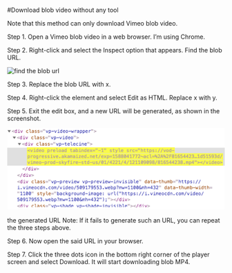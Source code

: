 #Download blob video without any tool


Note that this method can only download Vimeo blob video.

Step 1. Open a Vimeo blob video in a web browser. I’m using Chrome.

Step 2. Right-click and select the Inspect option that appears. Find the blob URL.

![find the blob url](data/download-blog-video/vimeo-blog.png)

Step 3. Replace the blob URL with x.

Step 4. Right-click the element and select Edit as HTML. Replace x with y.

Step 5. Exit the edit box, and a new URL will be generated, as shown in the screenshot.

![replace the blob url with x](data/download-blog-video/vimeo-video-url.png)

the generated URL
Note: If it fails to generate such an URL, you can repeat the three steps above.

Step 6. Now open the said URL in your browser.

Step 7. Click the three dots icon in the bottom right corner of the player screen and select Download. It will start downloading blob MP4.



